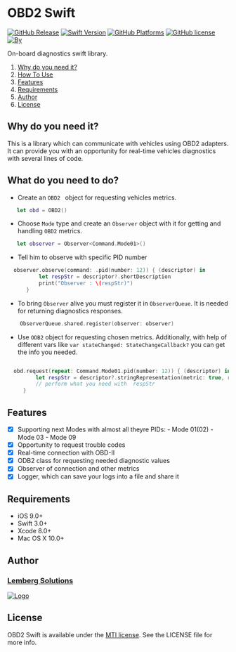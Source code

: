 
# OBD2 Swift

[![GitHub Release](https://img.shields.io/badge/release-none-red.svg)](https://github.com/lemberg/obd2-swift-lib)
[![Swift Version](https://img.shields.io/badge/Swift-3.1%2B-orange.svg?style=flat)](http://cocoapods.org/pods/PermissionsService) 
[![GitHub Platforms](https://img.shields.io/badge/platform-ios%20%7C%20macos%20-brightgreen.svg)](https://github.com/lemberg/obd2-swift-lib)
[![GitHub license](https://img.shields.io/badge/license-MIT-lightgrey.svg)](https://github.com/lemberg/obd2-swift-lib/blob/dev/LICENSE) 
[![By](https://img.shields.io/badge/By-Lemberg%20Solutions%20Limited-blue.svg?style=flat)](http://cocoapods.org/pods/PermissionsService)

On-board diagnostics swift library. 

1. [Why do you need it?](https://github.com/lemberg/obd2-swift-lib#why-you-need-it)
1. [How To Use](https://github.com/lemberg/obd2-swift-lib#what-do-you-need-to-do)
1. [Features](https://github.com/lemberg/obd2-swift-lib#features)
1. [Requirements](https://github.com/lemberg/obd2-swift-lib#requirements)
1. [Author](https://github.com/lemberg/obd2-swift-lib#author)
1. [License](https://github.com/lemberg/obd2-swift-lib#license)


## Why do you need it?

This is a library which can communicate with vehicles using OBD2 adapters. It can provide you with an opportunity for real-time vehicles diagnostics with several lines of code. 

## What do you need to do? 

- Create an `OBD2 ` object for requesting vehicles metrics. 

```swift
   let obd = OBD2()
```

- Choose `Mode` type and create an `Observer` object with it for getting and handling `OBD2` metrics.  

```swift
   let observer = Observer<Command.Mode01>()
```

- Tell him to observe with specific PID number 

```swift
  observer.observe(command: .pid(number: 12)) { (descriptor) in
          let respStr = descriptor?.shortDescription
          print("Observer : \(respStr)")
      }
```

- To bring `Observer` alive you must register it in `ObserverQueue`. It is needed for returning diagnostics responses.  

```swift
    ObserverQueue.shared.register(observer: observer)
```

-  Use `ODB2` object for requesting chosen metrics. Additionally, with help of different vars like `var stateChanged: StateChangeCallback?` you can get the info you needed. 

```swift

  obd.request(repeat: Command.Mode01.pid(number: 12)) { (descriptor) in
         let respStr = descriptor?.stringRepresentation(metric: true, rounded : true)
         // perform what you need with  respStr
     }

```

## Features

- [x] Supporting next Modes with almost all theyre PIDs:
      - Mode 01(02) 
      - Mode 03 
      - Mode 09 
- [x]  Opportunity to request trouble codes 
- [x]  Real-time connection with OBD-II
- [x] ODB2 class for requesting needed diagnostic values
- [x] Observer of connection and other metrics
- [x] Logger, which can save your logs into a file and share it

## Requirements

- iOS 9.0+
- Swift 3.0+
- Xcode 8.0+
- Mac OS X 10.0+ 

## Author

### [Lemberg Solutions](http://lemberg.co.uk) 
[![Logo](http://lemberg.co.uk/sites/all/themes/lemberg/images/logo.png)](https://github.com/lemberg) 

## License

OBD2 Swift is available under the [MTI license](https://directory.fsf.org/wiki/License:MTI). See the LICENSE file for more info.
